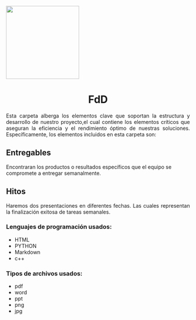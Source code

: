 <p align="left">
  <img src="https://semanadelcannabis.cayetano.edu.pe/assets/img/logo-upch.png" width="200">
  <h1 align="center">FdD</h1>
</p>

<p align="justify">
  Esta carpeta alberga los elementos clave que soportan la estructura y desarrollo de nuestro proyecto,el cual contiene los elementos críticos que aseguran la eficiencia y el rendimiento óptimo de nuestras soluciones. Específicamente, los elementos incluidos en esta carpeta son:

</p>


## Entregables
Encontraran los productos o resultados específicos que el equipo se compromete a entregar semanalmente.

## Hitos
<p align="justify">
Haremos dos presentaciones en diferentes fechas. Las cuales representan la finalización exitosa de tareas semanales. 
</p>

### Lenguajes de programación usados:
- HTML 
- PYTHON
- Markdown
- c++ 

### Tipos de archivos usados:
- pdf 
- word
- ppt
- png
- jpg


